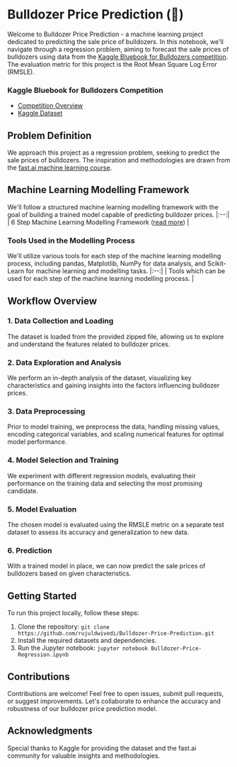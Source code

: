 # Bulldozer Price Prediction (🚜)

Welcome to Bulldozer Price Prediction - a machine learning project dedicated to predicting the sale price of bulldozers. In this notebook, we'll navigate through a regression problem, aiming to forecast the sale prices of bulldozers using data from the [Kaggle Bluebook for Bulldozers competition](https://www.kaggle.com/c/bluebook-for-bulldozers/overview). The evaluation metric for this project is the Root Mean Square Log Error (RMSLE).

### Kaggle Bluebook for Bulldozers Competition
- [Competition Overview](https://www.kaggle.com/c/bluebook-for-bulldozers/overview)
- [Kaggle Dataset](https://www.kaggle.com/c/bluebook-for-bulldozers/data)

## Problem Definition

We approach this project as a regression problem, seeking to predict the sale prices of bulldozers. The inspiration and methodologies are drawn from the [fast.ai machine learning course](https://course18.fast.ai/ml).

## Machine Learning Modelling Framework

We'll follow a structured machine learning modelling framework with the goal of building a trained model capable of predicting bulldozer prices.
|:--:| 
| 6 Step Machine Learning Modelling Framework ([read more](https://whimsical.com/9g65jgoRYTxMXxDosndYTB)) |

### Tools Used in the Modelling Process

We'll utilize various tools for each step of the machine learning modelling process, including pandas, Matplotlib, NumPy for data analysis, and Scikit-Learn for machine learning and modelling tasks.
|:--:| 
| Tools which can be used for each step of the machine learning modelling process. |

## Workflow Overview

### 1. Data Collection and Loading

The dataset is loaded from the provided zipped file, allowing us to explore and understand the features related to bulldozer prices.

### 2. Data Exploration and Analysis

We perform an in-depth analysis of the dataset, visualizing key characteristics and gaining insights into the factors influencing bulldozer prices.

### 3. Data Preprocessing

Prior to model training, we preprocess the data, handling missing values, encoding categorical variables, and scaling numerical features for optimal model performance.

### 4. Model Selection and Training

We experiment with different regression models, evaluating their performance on the training data and selecting the most promising candidate.

### 5. Model Evaluation

The chosen model is evaluated using the RMSLE metric on a separate test dataset to assess its accuracy and generalization to new data.

### 6. Prediction

With a trained model in place, we can now predict the sale prices of bulldozers based on given characteristics.

## Getting Started

To run this project locally, follow these steps:

1. Clone the repository: `git clone https://github.com/rujuldwivedi/Bulldozer-Price-Prediction.git`
2. Install the required datasets and dependencies.
3. Run the Jupyter notebook: `jupyter notebook Bulldozer-Price-Regression.ipynb`

## Contributions

Contributions are welcome! Feel free to open issues, submit pull requests, or suggest improvements. Let's collaborate to enhance the accuracy and robustness of our bulldozer price prediction model.

## Acknowledgments

Special thanks to Kaggle for providing the dataset and the fast.ai community for valuable insights and methodologies.
